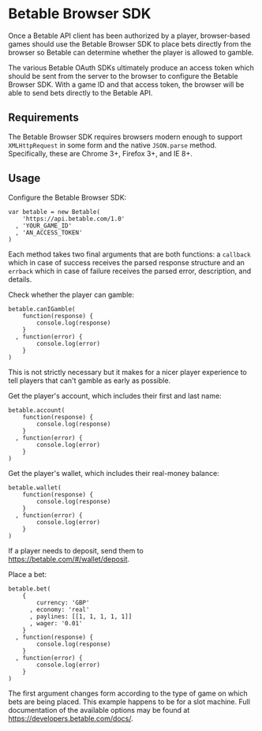 Betable Browser SDK
===================

Once a Betable API client has been authorized by a player, browser-based games should use the Betable Browser SDK to place bets directly from the browser so Betable can determine whether the player is allowed to gamble.

The various Betable OAuth SDKs ultimately produce an access token which should be sent from the server to the browser to configure the Betable Browser SDK.  With a game ID and that access token, the browser will be able to send bets directly to the Betable API.

Requirements
------------

The Betable Browser SDK requires browsers modern enough to support `XMLHttpRequest` in some form and the native `JSON.parse` method.  Specifically, these are Chrome 3+, Firefox 3+, and IE 8+.

Usage
-----

Configure the Betable Browser SDK:

    var betable = new Betable(
        'https://api.betable.com/1.0'
      , 'YOUR_GAME_ID'
      , 'AN_ACCESS_TOKEN'
    )

Each method takes two final arguments that are both functions: a `callback` which in case of success receives the parsed response structure and an `errback` which in case of failure receives the parsed error, description, and details.

Check whether the player can gamble:

    betable.canIGamble(
        function(response) {
            console.log(response)
        }
      , function(error) {
            console.log(error)
        }
    )

This is not strictly necessary but it makes for a nicer player experience to tell players that can't gamble as early as possible.

Get the player's account, which includes their first and last name:

    betable.account(
        function(response) {
            console.log(response)
        }
      , function(error) {
            console.log(error)
        }
    )

Get the player's wallet, which includes their real-money balance:

    betable.wallet(
        function(response) {
            console.log(response)
        }
      , function(error) {
            console.log(error)
        }
    )

If a player needs to deposit, send them to <https://betable.com/#/wallet/deposit>.

Place a bet:

    betable.bet(
        {
            currency: 'GBP'
          , economy: 'real'
          , paylines: [[1, 1, 1, 1, 1]]
          , wager: '0.01'
        }
      , function(response) {
            console.log(response)
        }
      , function(error) {
            console.log(error)
        }
    )

The first argument changes form according to the type of game on which bets are being placed.  This example happens to be for a slot machine.  Full documentation of the available options may be found at <https://developers.betable.com/docs/>.
